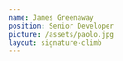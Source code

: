 ```yaml
---
name: James Greenaway
position: Senior Developer
picture: /assets/paolo.jpg
layout: signature-climb
---
```

